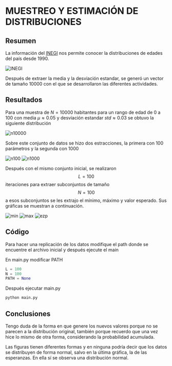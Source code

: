# MUESTREO Y ESTIMACIÓN DE DISTRIBUCIONES

## Resumen
La información del [INEGI](https://www.inegi.org.mx/app/tabulados/interactivos/?pxq=Poblacion_Poblacion_01_e60cd8cf-927f-4b94-823e-972457a12d4b&idrt=123&opc=t) nos permite conocer la distribuciones de edades del país desde 1990.

![INEGI](resultados/f7.png)

Después de extraer la media y la desviación estandar, se generó un vector de tamaño 10000 con el que se desarrollaron las diferentes actividades.

## Resultados
Para una muestra de $N=10000$ habitantes para un rango de edad de 0 a 100 con media $\mu\approx 0.05$ y desviación estandar $std\approx 0.03$ se obtuvo la siguiente distribución

![n10000](resultados/f1.png)

Sobre este conjunto de datos se hizo dos estracciones, la primera con 100 parámetros y la segunda con 1000

![n100](resultados/f2.png)
![n1000](resultados/f3.png)

Después con el mismo conjunto inicial, se realizaron $$L=100$$ iteraciones para extraer subconjuntos de tamaño $$N=100$$ a esos subconjuntos se les extrajo el mínimo, máximo y valor esperado. Sus gráficas se muestran a continuación.

![min](resultados/f4.png)
![max](resultados/f5.png)
![ezp](resultados/f6.png)

## Código
Para hacer una replicación de los datos modifique el path donde se encuentre el archivo inicial y después ejecute el main

En main.py modificar PATH
```python
L = 100
N = 100
PATH = None
```

Después ejecutar main.py
```bash
python main.py
```

## Conclusiones
Tengo duda de la forma en que genere los nuevos valores porque no se parecen a la distribución original, también porque recuerdo que una vez hice lo mismo de otra forma, considerando la probabilidad acumulada. 

Las figuras tienen diferentes formas y en ninguna podría decir que los datos se distribuyen de forma normal, salvo en la última gráfica, la de las esperanzas. En ella sí se observa una distribución normal.